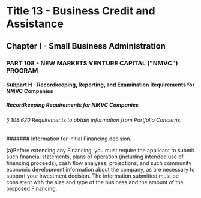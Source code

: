 
# Title 13 - Business Credit and Assistance
## Chapter I - Small Business Administration
### PART 108 - NEW MARKETS VENTURE CAPITAL ("NMVC") PROGRAM
#### Subpart H - Recordkeeping, Reporting, and Examination Requirements for NMVC Companies
##### Recordkeeping Requirements for NMVC Companies
###### § 108.620 Requirements to obtain information from Portfolio Concerns.
####### Information for initial Financing decision.

(a)Before extending any Financing, you must require the applicant to submit such financial statements, plans of operation (including intended use of financing proceeds), cash flow analyses, projections, and such community economic development information about the company, as are necessary to support your investment decision. The information submitted must be consistent with the size and type of the business and the amount of the proposed Financing.
